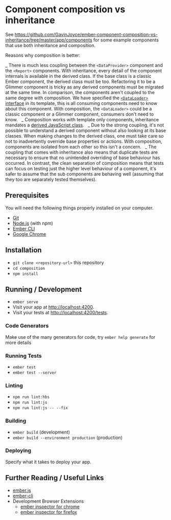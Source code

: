 # Component composition vs inheritance

See https://github.com/GavinJoyce/ember-component-composition-vs-inheritance/tree/master/app/components for some example components that use both inheritance and composition.

Reasons why composition is better:

_ There is much less coupling between the `<DataProvider>` component and the `<Report>` components. With inheritance, every detail of the component internals is available in the derived class. If the base class is a classic Ember component, the derived class must be too. Refactoring it to be a Glimmer component is tricky as any derived components must be migrated at the same time. In comparison, the components aren't coupled to the same degree with composition. We have specified the [`<DataLoader>` interface](https://github.com/GavinJoyce/ember-component-composition-vs-inheritance/blob/master/app/components/composition/data-loader.hbs) in its template, this is all consuming components need to know about this component. With composition, the `<DataLoader>` could be a classic component or a Glimmer component, consumers don't need to know.
  _ Composition works with template only components, inheritance mandates a [derived JavaScript class](https://github.com/GavinJoyce/ember-component-composition-vs-inheritance/blob/master/app/components/inheritance/report1.js).
  _ Due to the strong coupling, it's not possible to understand a derived component without also looking at its base classes. When making changes to the derived class, one must take care so not to inadvertently override base properties or actions. With composition, components are isolated from each other so this isn't a concern.
  _ The coupling that comes with inheritance also means that duplicate tests are necessary to ensure that no unintended overriding of base behaviour has occurred. In contrast, the clean separation of composition means that tests can focus on testing just the higher level behaviour of a component, it's safer to assume that the sub components are behaving well (assuming that they too are separately tested themselves).

## Prerequisites

You will need the following things properly installed on your computer.

- [Git](https://git-scm.com/)
- [Node.js](https://nodejs.org/) (with npm)
- [Ember CLI](https://ember-cli.com/)
- [Google Chrome](https://google.com/chrome/)

## Installation

- `git clone <repository-url>` this repository
- `cd composition`
- `npm install`

## Running / Development

- `ember serve`
- Visit your app at [http://localhost:4200](http://localhost:4200).
- Visit your tests at [http://localhost:4200/tests](http://localhost:4200/tests).

### Code Generators

Make use of the many generators for code, try `ember help generate` for more details

### Running Tests

- `ember test`
- `ember test --server`

### Linting

- `npm run lint:hbs`
- `npm run lint:js`
- `npm run lint:js -- --fix`

### Building

- `ember build` (development)
- `ember build --environment production` (production)

### Deploying

Specify what it takes to deploy your app.

## Further Reading / Useful Links

- [ember.js](https://emberjs.com/)
- [ember-cli](https://ember-cli.com/)
- Development Browser Extensions
  - [ember inspector for chrome](https://chrome.google.com/webstore/detail/ember-inspector/bmdblncegkenkacieihfhpjfppoconhi)
  - [ember inspector for firefox](https://addons.mozilla.org/en-US/firefox/addon/ember-inspector/)
